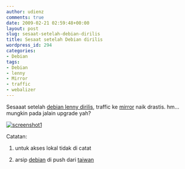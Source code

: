 ```yaml
---
author: udienz
comments: true
date: 2009-02-21 02:59:48+00:00
layout: post
slug: sesaat-setelah-debian-dirilis
title: Sesaat setelah Debian dirilis
wordpress_id: 294
categories:
- Debian
tags:
- Debian
- lenny
- Mirror
- traffic
- webalizer
---
```


Sesaaat setelah [debian lenny dirilis](http://blog.udienz.net/2009/02/lenny-di-rilis.html), traffic ke [mirror](http://mirror.unej.ac.id) naik drastis. hm... mungkin pada jalain upgrade yah?

[![screenshot1](http://udienz.files.wordpress.com/2009/02/screenshot1.png)](http://udienz.files.wordpress.com/2009/02/screenshot1.png)

Catatan:



	
  1. untuk akses lokal tidak di catat

	
  2. arsip [debian](http://www.debian.org) di push dari [taiwan](http://ftp.tw.debian.org)


